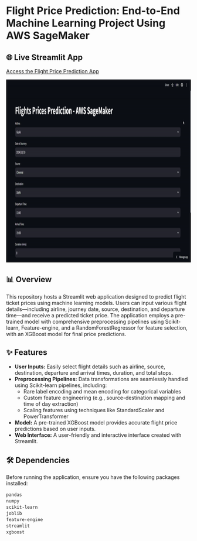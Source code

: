 # Flight Price Prediction: End-to-End Machine Learning Project Using AWS SageMaker

## 🌐 Live Streamlit App
[Access the Flight Price Prediction App](https://flights-price-prediction-app-deployment-orwdbbtjcrxfoxrfbgv8dx.streamlit.app/)

<img src="additional_files/first-ezgif.com-video-to-gif-converter.gif" width="800" height="500" />

## 📊 Overview
This repository hosts a Streamlit web application designed to predict flight ticket prices using machine learning models. Users can input various flight details—including airline, journey date, source, destination, and departure time—and receive a predicted ticket price. The application employs a pre-trained model with comprehensive preprocessing pipelines using Scikit-learn, Feature-engine, and a RandomForestRegressor for feature selection, with an XGBoost model for final price predictions.

## ✨ Features
- **User Inputs:** Easily select flight details such as airline, source, destination, departure and arrival times, duration, and total stops.
- **Preprocessing Pipelines:** Data transformations are seamlessly handled using Scikit-learn pipelines, including:
  - Rare label encoding and mean encoding for categorical variables
  - Custom feature engineering (e.g., source-destination mapping and time of day extraction)
  - Scaling features using techniques like StandardScaler and PowerTransformer
- **Model:** A pre-trained XGBoost model provides accurate flight price predictions based on user inputs.
- **Web Interface:** A user-friendly and interactive interface created with Streamlit.

## 🛠️ Dependencies
Before running the application, ensure you have the following packages installed:

```bash
pandas
numpy
scikit-learn
joblib
feature-engine
streamlit
xgboost
